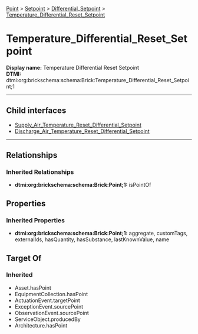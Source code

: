 [Point](../../../Point.md) > [Setpoint](../../Setpoint.md) > [Differential_Setpoint](../Differential_Setpoint.md) > [Temperature_Differential_Reset_Setpoint](.)
# Temperature_Differential_Reset_Setpoint

**Display name:** Temperature Differential Reset Setpoint<br />
**DTMI:** dtmi:org:brickschema:schema:Brick:Temperature_Differential_Reset_Setpoint;1

---


## Child interfaces
* [Supply_Air_Temperature_Reset_Differential_Setpoint](Supply_Air_Temperature_Reset_Differential_Setpoint.md)
* [Discharge_Air_Temperature_Reset_Differential_Setpoint](Discharge_Air_Temperature_Reset_Differential_Setpoint/Discharge_Air_Temperature_Reset_Differential_Setpoint.md)

---
## Relationships
### Inherited Relationships
* **dtmi:org:brickschema:schema:Brick:Point;1:** isPointOf
## Properties
### Inherited Properties
* **dtmi:org:brickschema:schema:Brick:Point;1:** aggregate, customTags, externalIds, hasQuantity, hasSubstance, lastKnownValue, name
## Target Of
### Inherited
* Asset.hasPoint
* EquipmentCollection.hasPoint
* ActuationEvent.targetPoint
* ExceptionEvent.sourcePoint
* ObservationEvent.sourcePoint
* ServiceObject.producedBy
* Architecture.hasPoint
